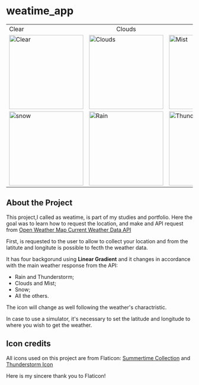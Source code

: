 # weatime_app


<table>
<tr >
  <td>Clear</td>
  <td style="text-align: center">Clouds</td>
  <td style="text-align: center">Mist</td>
</tr>
<tr>
  <td><img width="200" alt="Clear" src="https://user-images.githubusercontent.com/61297641/225186331-c1ff2976-81db-4bcb-98c2-dde2b96100f4.png"></td>
  <td><img width="200" alt="Clouds" src="https://user-images.githubusercontent.com/61297641/225186355-e85fbb11-78da-436d-afe0-ed9ef81e4eeb.png"></td>
  <td><img width="200" alt="Mist" src="https://user-images.githubusercontent.com/61297641/225186361-8f8725a7-837b-41ea-8d10-0c00620179ca.png"></td>
</tr>
<tr>
  <td><img width="200" alt="snow" src="https://user-images.githubusercontent.com/61297641/225186363-60b44efb-8445-4dfc-9075-ef2c69db580a.png"></td>
  <td><img width="200" alt="Rain" src="https://user-images.githubusercontent.com/61297641/225186372-cfe8e1a9-40aa-4cb9-8e87-b331127654c7.png"></td>
  <td><img width="200" alt="Thunderstorm" src="https://user-images.githubusercontent.com/61297641/225186368-3a20aa3f-fbf8-43a8-b297-688553b99860.png"></td>
</tr>
</table>






## About the Project

This project,I called as weatime, is part of my studies and portfolio. Here the goal was to learn how to request the location, and make and API request from [Open Weather Map Current Weather Data API](https://openweathermap.org/current#parameter)

First, is requested to the user to allow to collect your location and from the latitute and longitute is possible to fecth the weather data.

It has four backgorund using **Linear Gradient** and it changes in accordance with the main weather response from the API:
* Rain and Thunderstorm;
* Clouds and Mist;
* Snow;
* All the others.

The icon will change as well following the weather's charactristic.

In case to use a simulator, it's necessary to set the latitude and longitude to where you wish to get the weather.


## Icon credits

All icons used on this project are from Flaticon: [Summertime Collection](https://www.flaticon.com/free-icons/summertime) and [Thunderstorm Icon](https://www.flaticon.com/free-icons/thunder)

Here is my sincere thank you to Flaticon!
